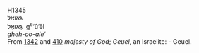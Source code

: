 H1345  
גּאוּאל  
גְּאוּאֵל ‎ g<sup>e</sup>‘û‘êl  
*gheh-oo-ale‘*  
From [1342](h1342) and [410](h0410) *majesty* *of* *God*; *Geuel*, an
Israelite: - Geuel.  
